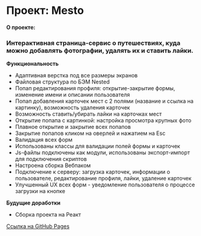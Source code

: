 # Проект: Mesto

**О проекте:**
### Интерактивная страница-сервис о путешествиях, куда можно добавлять фотографии, удалять их и ставить лайки.

**Функциональность**
* Адаптивная верстка под все размеры экранов
* Файловая структура по БЭМ Nested
* Попап редактирования профиля: открытие-закрытие формы, изменение имени и описании пользователя
* Попап добавления карточек мест с 2 полями (название и ссылка на картинку), возможность удаления карточек
* Возможность ставить/убирать лайки на карточках мест
* Открытие попапа с картинкой: настройка просмотра крупных фото
* Плавное открытие и закрытие всех попапов
* Закрытие попапов кликом на оверлей и нажатием на Esc
* Валидация всех форм
* Использованы классы для валидации полей формы и карточек
* Js-файлы подключены как модули, использованы экспорт-импорт для подключения скриптов
* Настроена сборка Вебпаком
* Подключение к серверу: загрузка карточек, информации о пользователе, редактирование профиля, лайки, удаление карточек
* Улучшенный UX всех форм - уведомление пользователя о процессе загрузки на кнопке

**Будущие доработки**
* Сборка проекта на Реакт

[Ссылка на GitHub Pages](https://mari54.github.io/mesto/)